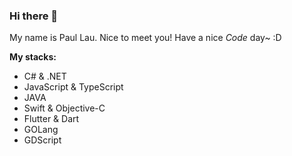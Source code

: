 ### Hi there 👋

My name is Paul Lau. Nice to meet you!
Have a nice _Code_ day~ :D

**My stacks:**
- C# & .NET
- JavaScript & TypeScript
- JAVA
- Swift & Objective-C
- Flutter & Dart
- GOLang
- GDScript

<!--
**lkplaupaul96-git/lkplaupaul96-git** is a ✨ _special_ ✨ repository because its `README.md` (this file) appears on your GitHub profile.

Here are some ideas to get you started:

- 🔭 I’m currently working on ...
- 🌱 I’m currently learning ...
- 👯 I’m looking to collaborate on ...
- 🤔 I’m looking for help with ...
- 💬 Ask me about ...
- 📫 How to reach me: ...
- 😄 Pronouns: ...
- ⚡ Fun fact: ...
-->
